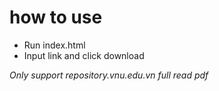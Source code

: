 # how to use

* Run index.html
* Input link and click download

*Only support repository.vnu.edu.vn full read pdf*

